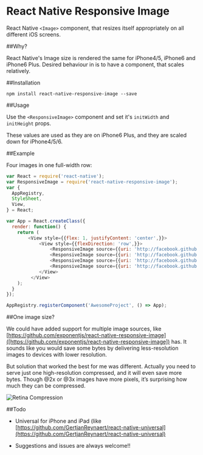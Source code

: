 # React Native Responsive Image

React Native `<Image>` component, that resizes itself appropriately on all different iOS screens. 

##Why?

React Native's Image size is rendered the same for iPhone4/5, iPhone6 and iPhone6 Plus. 
Desired behaviour in is to have a component, that scales relatively.

##Installation

`npm install react-native-responsive-image --save`

##Usage


Use the `<ResponsiveImage>` component and set it's `initWidth` and `initHeight` props. 

These values are used as they are on iPhone6 Plus, and they are scaled down for iPhone4/5/6.


##Example

Four images in one full-width row:

```javascript
var React = require('react-native');
var ResponsiveImage = require('react-native-responsive-image');
var {
  AppRegistry,
  StyleSheet,
  View,
} = React;

var App = React.createClass({
  render: function() {
    return (
        <View style={{flex: 1, justifyContent: 'center',}}>
            <View style={{flexDirection: 'row',}}>
                <ResponsiveImage source={{uri: 'http://facebook.github.io/react/img/logo_og.png'}} initWidth="103.5" initHeight="103.5" style={{borderWidth: 1, borderColor: '#ffffff',}}/>
                <ResponsiveImage source={{uri: 'http://facebook.github.io/react/img/logo_og.png'}} initWidth="103.5" initHeight="103.5" style={{borderWidth: 1, borderColor: '#ffffff',}}/>
                <ResponsiveImage source={{uri: 'http://facebook.github.io/react/img/logo_og.png'}} initWidth="103.5" initHeight="103.5" style={{borderWidth: 1, borderColor: '#ffffff',}}/>
                <ResponsiveImage source={{uri: 'http://facebook.github.io/react/img/logo_og.png'}} initWidth="103.5" initHeight="103.5" style={{borderWidth: 1, borderColor: '#ffffff',}}/>
            </View>
         </View>
    );
  }
});

AppRegistry.registerComponent('AwesomeProject', () => App);
```

##One image size?

We could have added support for multiple image sources, like [https://github.com/exponentjs/react-native-responsive-image]([https://github.com/exponentjs/react-native-responsive-image]) has.
It sounds like you would save some bytes by delivering less-resolution images to devices with lower resolution. 

But solution that worked the best for me was different. Actually you need to serve just one high-resolution compressed, and it will even save more bytes. Though @2x or @3x images have more pixels, it’s surprising how much they can be compressed.

![Retina Compression](http://blog.teamtreehouse.com/wp-content/uploads/2014/12/jpeg-example.jpg)


##Todo

- Universal for iPhone and iPad (like [https://github.com/GertjanReynaert/react-native-universal](https://github.com/GertjanReynaert/react-native-universal)

- Suggestions and issues are always welcome!!